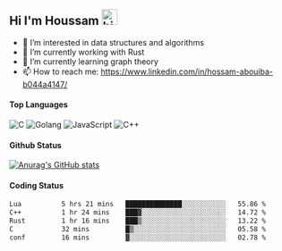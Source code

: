 ## Hi I'm Houssam <img src="https://user-images.githubusercontent.com/1303154/88677602-1635ba80-d120-11ea-84d8-d263ba5fc3c0.gif" width="28px" alt="hi">

- 👀 I’m interested in data structures and algorithms
- 🔭 I’m currently working with Rust
- 🌱 I’m currently learning graph theory
- 📫 How to reach me: https://www.linkedin.com/in/hossam-abouiba-b044a4147/

#### Top Languages

![C](https://img.shields.io/badge/c-%2300599C.svg?style=for-the-badge&logo=c&logoColor=white)
![Golang](https://img.shields.io/badge/go-blue?style=for-the-badge&logo=Goland)
![JavaScript](https://img.shields.io/badge/javascript-%23323330.svg?style=for-the-badge&logo=javascript&logoColor=%23F7DF1E)
![C++](https://img.shields.io/badge/C%2B%2B-blue?style=for-the-badge&logo=C%2B%2B)


#### Github Status
[![Anurag's GitHub stats](https://github-readme-stats.vercel.app/api?username=0xhoussam&theme=tokyonight)](https://github.com/anuraghazra/github-readme-stats)

#### Coding Status
<!--START_SECTION:waka-->

```txt
Lua          5 hrs 21 mins   ██████████████░░░░░░░░░░░   55.86 %
C++          1 hr 24 mins    ███▓░░░░░░░░░░░░░░░░░░░░░   14.72 %
Rust         1 hr 16 mins    ███▒░░░░░░░░░░░░░░░░░░░░░   13.22 %
C            32 mins         █▒░░░░░░░░░░░░░░░░░░░░░░░   05.58 %
conf         16 mins         ▓░░░░░░░░░░░░░░░░░░░░░░░░   02.78 %
```

<!--END_SECTION:waka-->
